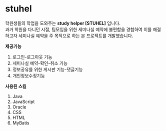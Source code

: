 # stuhel
학원생들의 학업을 도와주는 <strong>study helper [STUHEL]</strong> 입니다.</br>
과거 학원을 다니던 시절, 팀모임을 위한 세미나실 예약에 불편함을 경험하여 이를 해결하고자
세미나실 예약을 주 목적으로 하는 본 프로젝트를 개발했습니다.

<strong>제공기능</strong>
1. 로그인-로그아웃 기능
2. 세미나실 예약-확인-취소 기능
3. 정보공유를 위한 게시판 기능-댓글기능
4. 개인정보수정기능

<strong>사용된 스킬</strong>
1. Java
2. JavaScript
3. Oracle
4. CSS
5. HTML
6. MyBatis
